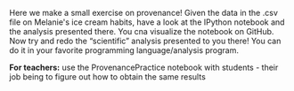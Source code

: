 Here we make a small exercise on provenance!
Given the data in the .csv file on Melanie's ice cream habits, have a look at the IPython notebook and the analysis presented there. You cna visualize the notebook on GitHub. Now try and redo the “scientific” analysis presented to you there! You can do it in your favorite programming language/analysis program.

**For teachers:** use the ProvenancePractice notebook with students - their job being to figure out how to obtain the same results
